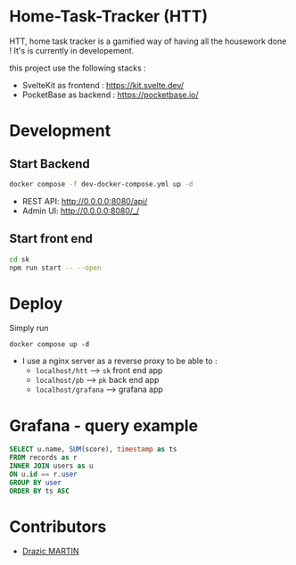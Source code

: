 # Home-Task-Tracker (HTT)

HTT, home task tracker is a gamified way of having all the housework done !
It's is currently in developement.

this project use the following stacks :
- SvelteKit as frontend : https://kit.svelte.dev/
- PocketBase as backend : https://pocketbase.io/

# Development 
## Start Backend
```bash
docker compose -f dev-docker-compose.yml up -d
```
- REST API: http://0.0.0.0:8080/api/
- Admin UI: http://0.0.0.0:8080/_/

## Start front end
```bash
cd sk
npm run start -- --open
```

# Deploy
Simply run
```
docker compose up -d
```

- I use a nginx server as a reverse proxy to be able to :
  - `localhost/htt` --> `sk` front end app
  - `localhost/pb` --> `pk` back end app
  - `localhost/grafana` --> grafana app

# Grafana - query example

```sql
SELECT u.name, SUM(score), timestamp as ts 
FROM records as r
INNER JOIN users as u
ON u.id == r.user
GROUP BY user
ORDER BY ts ASC
```

# Contributors

- [Drazic MARTIN](https://github.com/drazicmartin)